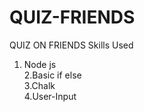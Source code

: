 # QUIZ-FRIENDS
QUIZ ON FRIENDS
Skills Used
1. Node js <br>
2.Basic if else <br>
3.Chalk <br>
4.User-Input <br>

